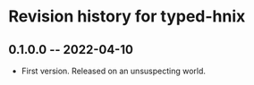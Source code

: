 # Revision history for typed-hnix

## 0.1.0.0 -- 2022-04-10

* First version. Released on an unsuspecting world.
